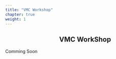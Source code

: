 ```yaml
---
title: "VMC Workshop"
chapter: true
weight: 1
---
```


<div style="text-align: center"><h2>VMC WorkShop</h2></div>

Comming Soon